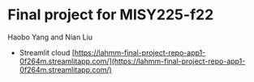 # Final project for MISY225-f22
 Haobo Yang and Nian Liu
- Streamlit cloud
[https://lahmm-final-project-repo-app1-0f264m.streamlitapp.com/](https://lahmm-final-project-repo-app1-0f264m.streamlitapp.com/)
